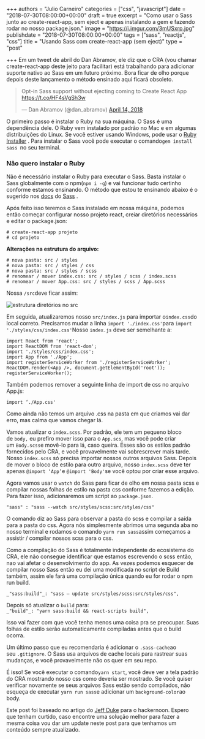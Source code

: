 +++
authors = "Julio Carneiro"
categories = ["css", "javascript"]
date = "2018-07-30T08:00:00+00:00"
draft = true
excerpt = "Como usar o Sass junto ao create-react-app, sem eject e apenas instalando a gem e fazendo rodar no nosso package.json."
image = "https://i.imgur.com/3mUSxrp.jpg"
publishdate = "2018-07-30T08:00:00+00:00"
tags = ["sass", "reactjs", "css"]
title = "Usando Sass com create-react-app (sem eject)"
type = "post"

+++
Em um tweet de abril do Dan Abramov, ele diz que o CRA (vou chamar create-react-app deste jeito para facilitar) está trabalhando para adicionar suporte nativo ao Sass em um futuro próximo. Bora ficar de olho porque depois deste lançamento o método ensinado aqui ficará obsoleto.

<blockquote class="twitter-tweet" data-lang="en"><p lang="en" dir="ltr">Opt-in Sass support without ejecting coming to Create React App <a href="https://t.co/HF4sVgSh3w">https://t.co/HF4sVgSh3w</a></p>&mdash; Dan Abramov (@dan_abramov) <a href="https://twitter.com/dan_abramov/status/985249038181289985?ref_src=twsrc%5Etfw">April 14, 2018</a></blockquote>

<script async src="https://platform.twitter.com/widgets.js" charset="utf-8"></script>

O primeiro passo é instalar o Ruby na sua máquina. O Sass é uma dependência dele. O Ruby vem instalado por padrão no Mac e em algumas distribuições do Linux. Se você estiver usando Windows, pode usar o [Ruby Installer](https://rubyinstaller.org/) . Para instalar o Sass você pode executar o comando`gem install sass `no seu terminal.

### Não quero instalar o Ruby

Não é necessário instalar o Ruby para executar o Sass. Basta instalar o Sass globalmente com o npm(`npm i -g`) e vai funcionar tudo certinho conforme estamos ensinando. O método que estou te ensinando abaixo é o sugerido nos [docs](http://sass-lang.com/documentation/file.SASS_REFERENCE.html) do [Sass](http://sass-lang.com/documentation/file.SASS_REFERENCE.html) .

Após feito isso teremos o Sass instalado em nossa máquina, podemos então começar configurar nosso projeto react, creiar diretórios necessários e editar o package.json:

    # create-react-app projeto
    # cd projeto

**Alterações na estrutura do arquivo:**

    # nova pasta: src / styles 
    # nova pasta: src / styles / css 
    # nova pasta: src / styles / scss 
    # renomear / mover index.css: src / styles / scss / index.scss 
    # renomear / mover App.css: src / styles / scss / App.scss

Nossa `/src`deve ficar assim:

![](https://cdn-images-1.medium.com/max/800/1\*rkJxT61tRLhybm8DkcBK5w.png "estrutura diretórios no src")

Em seguida, atualizaremos nosso `src/index.js` para importar o`index.css`do local correto. Precisamos mudar a linha `import './index.css'`para `import './styles/css/index.css'`Nosso `index.js` deve ser semelhante a:

    import React from 'react';
    import ReactDOM from 'react-dom';
    import './styles/css/index.css';
    import App from './App';
    import registerServiceWorker from './registerServiceWorker';
    ReactDOM.render(<App />, document.getElementById('root'));
    registerServiceWorker();

Também podemos remover a seguinte linha de import de css no arquivo App.js:

    import ‘./App.css'

Como ainda não temos um arquivo .css na pasta em que criamos vai dar erro, mas calma que vamos chegar lá.

Vamos atualizar o `index.scss`. Por padrão, ele tem um pequeno bloco de `body,` eu prefiro mover isso para o `App.scs`, mas você pode criar um `Body.scss`e movê-lo para lá, caso queira. Esses são os estilos padrão fornecidos pelo CRA, e você provavelmente vai sobrescrever mais tarde. Nosso `index.scss` só precisa importar nossos outros arquivos Sass. Depois de mover o bloco de estilo para outro arquivo, nosso `index.scss` deve ter apenas `@import ‘App’`e `@import 'Body'`se você optou por criar esse arquivo.

Agora vamos usar o `watch` do Sass para ficar de olho em nossa pasta scss e compilar nossas folhas de estilo na pasta css conforme fazemos a edição. Para fazer isso, adicionaremos um script ao `package.json`.

    "sass" : "sass --watch src/styles/scss:src/styles/css"

O comando diz ao Sass para observar a pasta do scss e compilar a saída para a pasta do css. Agora nós simplesmente abrimos uma segunda aba no nosso terminal e rodamos o comando `yarn run sass`assim começamos a assistir / compilar nossos scss para o css.

Como a compilação do Sass é totalmente independente do ecosistema do CRA, ele não consegue identificar que estamos escrevendo o scss então, nao vai afetar o desenvolvimento do app. As vezes podemos esquecer de compilar nosso Sass então eu dei uma modificada no script de Build também, assim ele fará uma compilação única quando eu for rodar o npm run build.

`_"sass:build"_: "sass — update src/styles/scss:src/styles/css",`

Depois só atualizar o `build` para:  
`_"build"_: "yarn sass:build && react-scripts build",`

Isso vai fazer com que você tenha menos uma coisa pra se preocupar. Suas folhas de estilo serão automaticamente compiladas antes que o build ocorra.

Um último passo que eu recomendaria é adicionar o `.sass-cache`ao seu `.gitignore`. O Sass usa arquivos de cache locais para rastrear suas mudanças, e você provavelmente não os quer em seu repo.

É isso! Se você executar o comando`yarn start`, você deve ver a tela padrão do CRA mostrando nosso css como deveria ser mostrado. Se você quiser verificar novamente se seus arquivos Sass estão sendo compilados, não esqueça de executar `yarn run sass`e adicionar um `background-color`ao body.

Este post foi baseado no artigo do [Jeff Duke](https://hackernoon.com/@Jeff_Duke_io?source=post_header_lockup) para o hackernoon. Espero que tenham curtido, caso encontre uma solução melhor para fazer a mesma coisa vou dar um update neste post para que tenhamos um conteúdo sempre atualizado.
